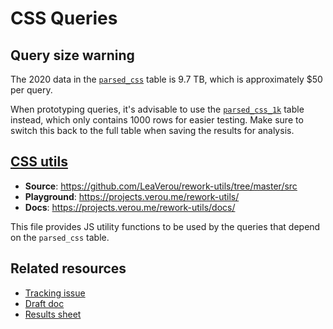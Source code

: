 # CSS Queries

## Query size warning

The 2020 data in the [`parsed_css`](https://console.cloud.google.com/bigquery?p=httparchive&d=almanac&t=parsed_css&page=table) table is 9.7 TB, which is approximately $50 per query.

When prototyping queries, it's advisable to use the [`parsed_css_1k`](https://console.cloud.google.com/bigquery?p=httparchive&d=almanac&t=parsed_css_1k&page=table) table instead, which only contains 1000 rows for easier testing. Make sure to switch this back to the full table when saving the results for analysis.

## [CSS utils](../../lib/css-utils.js)

- **Source**: https://github.com/LeaVerou/rework-utils/tree/master/src
- **Playground**: https://projects.verou.me/rework-utils/
- **Docs**: https://projects.verou.me/rework-utils/docs/

This file provides JS utility functions to be used by the queries that depend on the `parsed_css` table.

## Related resources

- [Tracking issue](https://github.com/HTTPArchive/almanac.httparchive.org/issues/898)
- [Draft doc](https://docs.google.com/document/d/1Cy9acip1ZQScoQEeds5-6l1FFFBJTJr4SheZiQxbj-Q/edit?usp=sharing)
- [Results sheet](https://docs.google.com/spreadsheets/d/1sMWXWjMujqfAREYxNbG_t1fOJKYCA6ASLwtz4pBQVTw/edit?usp=sharing)
